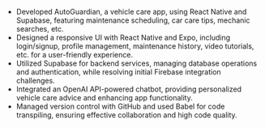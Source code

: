 - Developed AutoGuardian, a vehicle care app, using React Native and Supabase, featuring maintenance scheduling, car care tips, mechanic searches, etc.
- Designed a responsive UI with React Native and Expo, including login/signup, profile management, maintenance history, video tutorials, etc. for a user-friendly experience.
- Utilized Supabase for backend services, managing database operations and authentication, while resolving initial Firebase integration challenges.
- Integrated an OpenAI API-powered chatbot, providing personalized vehicle care advice and enhancing app functionality.
- Managed version control with GitHub and used Babel for code transpiling, ensuring effective collaboration and high code quality.
